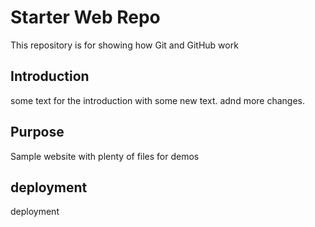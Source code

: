 # Starter Web Repo

This repository is for showing how Git and GitHub work

## Introduction
some text for the introduction with some new text.
adnd more changes.

## Purpose

Sample website with plenty of files for demos 


## deployment

deployment